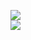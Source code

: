 [![](https://img.shields.io/badge/Made%20With-Github%20Spray-lightgrey.svg?style=for-the-badge&logo=github)](https://github.com/Annihil/github-spray#1413)  
[![](https://i.imgur.com/2DrTn0Z.gif)](https://github.com/Annihil/github-spray)